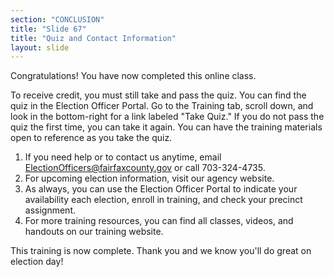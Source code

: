 ```yaml
---
section: "CONCLUSION"
title: "Slide 67"
title: "Quiz and Contact Information"
layout: slide
---
```


Congratulations! You have now completed this online class.

To receive credit, you must still take and pass the quiz. You can find the quiz in the Election Officer Portal. Go to the Training tab, scroll down, and look in the bottom-right for a link labeled "Take Quiz." If you do not pass the quiz the first time, you can take it again. You can have the training materials open to reference as you take the quiz.

1. If you need help or to contact us anytime, email ElectionOfficers@fairfaxcounty.gov or call 703-324-4735.
2. For upcoming election information, visit our agency website.
3. As always, you can use the Election Officer Portal to indicate your availability each election, enroll in training, and check your precinct assignment.
4. For more training resources, you can find all classes, videos, and handouts on our training website.

This training is now complete. Thank you and we know you'll do great on election day!